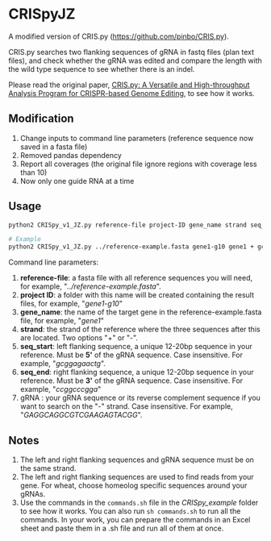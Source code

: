 # CRISpyJZ
A modified version of CRIS.py (https://github.com/pinbo/CRIS.py).

CRIS.py searches two flanking sequences of gRNA in fastq files (plan text files), and check whether the gRNA was edited and compare the length with the wild type sequence to see whether there is an indel.

Please read the original paper, [CRIS.py: A Versatile and High-throughput Analysis Program for CRISPR-based Genome Editing](https://www.nature.com/articles/s41598-019-40896-w), to see how it works.

## Modification

1. Change inputs to command line parameters (reference sequence now saved in a fasta file)
2. Removed pandas dependency
3. Report all coverages (the original file ignore regions with coverage less than 10)
4. Now only one guide RNA at a time

## Usage

``` sh
python2 CRISpy_v1_JZ.py reference-file project-ID gene_name strand seq_start seq_end gRNA

# Example
python2 CRISpy_v1_JZ.py ../reference-example.fasta gene1-g10 gene1 + gcggagaactg ccggcccgga GAGGCAGGCGTCGAAGAGTACGG
```

Command line parameters:

1. **reference-file**: a fasta file with all reference sequences you will need, for example, "*../reference-example.fasta*".
2. **project ID**: a folder with this name will be created containing the result files, for example, "*gene1-g10*"
3. **gene_name**: the name of the target gene in the reference-example.fasta file, for example, "*gene1*"
4. **strand**: the strand of the reference where the three sequences after this are located. Two options "+" or "-".
5. **seq_start**: left flanking sequence, a unique 12-20bp sequence in your reference. Must be **5'** of the gRNA sequence. Case insensitive. For example, "*gcggagaactg*".
6. **seq_end**: right flanking sequence, a unique 12-20bp sequence in your reference. Must be **3'** of the gRNA sequence. Case insensitive. For example, "*ccggcccgga*"
7. gRNA : your gRNA sequence or its reverse complement sequence if you want to search on the "-" strand. Case insensitive. For example, "*GAGGCAGGCGTCGAAGAGTACGG*".

## Notes

1. The left and right flanking sequences and gRNA sequence must be on the same strand.
2. The left and right flanking sequences are used to find reads from your gene. For wheat, choose homeolog specific sequences around your gRNAs.
3. Use the commands in the `commands.sh` file in the *CRISpy_example* folder to see how it works. You can also run `sh commands.sh` to run all the commands. In your work, you can prepare the commands in an Excel sheet and paste them in a .sh file and run all of them at once.

